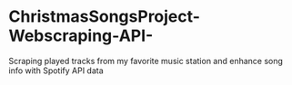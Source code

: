 # ChristmasSongsProject-Webscraping-API-
Scraping played tracks from my favorite music station and enhance song info with Spotify API data
